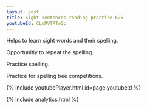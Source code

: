 ```yaml
---
layout: post
title: Sight sentences reading practice 625
youtubeId: CLuMVTPTw5c
---
```

 
 
Helps to learn sight words and their spelling.

Opportunitiy to repeat the spelling. 

Practice spelling. 
 
Practice for spelling bee competitions. 
 
{% include youtubePlayer.html id=page.youtubeId %}
 
 

{% include analytics.html %}